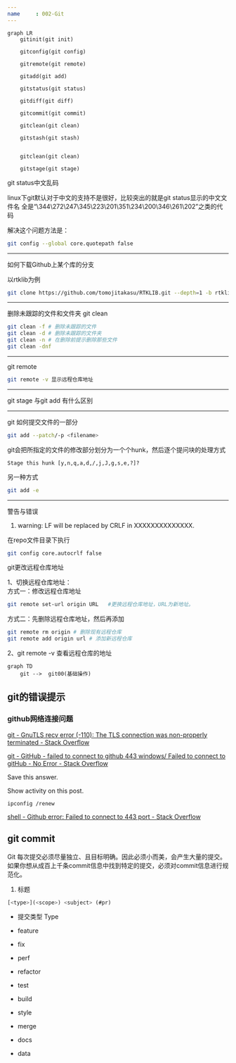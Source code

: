 ```yaml
---
name     : 002-Git
---
```



```mermaid
graph LR
    gitinit(git init)

    gitconfig(git config)

    gitremote(git remote)

    gitadd(git add)

    gitstatus(git status) 

    gitdiff(git diff)

    gitcommit(git commit)

    gitclean(git clean)

    gitstash(git stash)


    gitclean(git clean)

    gitstage(git stage)
```




git status中文乱码

linux下git默认对于中文的支持不是很好，比较突出的就是git status显示的中文文件名
全是“\344\272\247\345\223\201\351\234\200\346\261\202”之类的代码

解决这个问题方法是：

```bash
git config --global core.quotepath false
```

-------------------------------

如何下载Github上某个库的分支

以rtklib为例

```bash
git clone https://github.com/tomojitakasu/RTKLIB.git --depth=1 -b rtklib_2.4.3
```

------------------------------------------

删除未跟踪的文件和文件夹 git clean

```bash
git clean -f # 删除未跟踪的文件
git clean -d # 删除未跟踪的文件夹
git clean -n # 在删除前提示删除那些文件
git clean -dnf
```

-------------------------------------

git remote

```bash
git remote -v 显示远程仓库地址
```

----------------------------------------------------

git stage 与git add 有什么区别


-------------------------------------------------
git 如何提交文件的一部分


```bash
git add --patch/-p <filename>
```

git会把所指定的文件的修改部分划分为一个个hunk，然后逐个提问块的处理方式

```
Stage this hunk [y,n,q,a,d,/,j,J,g,s,e,?]?
```

另一种方式

```bash
git add -e
```
-------------------------------------------------------------

警告与错误

1. warning: LF will be replaced by CRLF in XXXXXXXXXXXXXX.

在repo文件目录下执行

```bash
git config core.autocrlf false
```


git更改远程仓库地址

1、切换远程仓库地址：  
方式一：修改远程仓库地址

```bash
git remote set-url origin URL   #更换远程仓库地址，URL为新地址。
```

方式二：先删除远程仓库地址，然后再添加

```bash
git remote rm origin # 删除现有远程仓库  
git remote add origin url # 添加新远程仓库
```

2、git remote -v 查看远程仓库的地址



```mermaid
graph TD
    git -->  git00(基础操作)
```




## git的错误提示

### github网络连接问题

[git - GnuTLS recv error (-110): The TLS connection was non-properly terminated - Stack Overflow](https://stackoverflow.com/questions/52529639/gnutls-recv-error-110-the-tls-connection-was-non-properly-terminated)

[git - GitHub - failed to connect to github 443 windows/ Failed to connect to gitHub - No Error - Stack Overflow](https://stackoverflow.com/questions/18356502/github-failed-to-connect-to-github-443-windows-failed-to-connect-to-github)

Save this answer.
[](https://stackoverflow.com/posts/29300096/timeline)

Show activity on this post.

`ipconfig /renew`

[shell - Github error: Failed to connect to 443 port - Stack Overflow](https://stackoverflow.com/questions/34021288/github-error-failed-to-connect-to-443-port)


## git commit 

Git 每次提交必须尽量独立、且目标明确。因此必须小而美，会产生大量的提交。
如果你想从成百上千条commit信息中找到特定的提交，必须对commit信息进行规范化。

1. 标题

```js
[<type>](<scope>) <subject> (#pr)
```

- 提交类型 Type

- feature
- fix 
- perf
- refactor
- test 
- build
- style
- merge
- docs
- data
